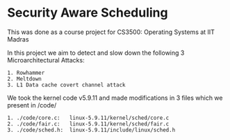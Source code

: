 # Security Aware Scheduling

This was done as a course project for CS3500: Operating Systems at IIT Madras

In this project we aim to detect and slow down the following 3 Microarchitectural Attacks:

    1. Rowhammer 
    2. Meltdown
    3. L1 Data cache covert channel attack

We took the kernel code v5.9.11 and made modifications in 3 files which we present in /code/

    1. ./code/core.c:   linux-5.9.11/kernel/sched/core.c
    2. ./code/fair.c:   linux-5.9.11/kernel/sched/fair.c
    3. ./code/sched.h:  linux-5.9.11/include/linux/sched.h





